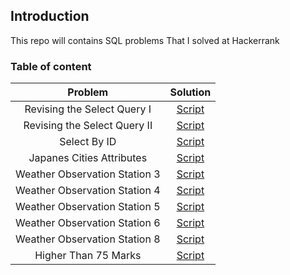 ## Introduction 
This repo will contains SQL problems That I solved at Hackerrank 

### Table of content 

| Problem      | Solution |
| :-----------: | :-----------: |
| Revising the Select Query I    | [Script](/hackerrank_sql_scripts/Revising%20the%20Select%20Query%20I/)|
| Revising the Select Query II   | [Script](/hackerrank_sql_scripts/Revising%20the%20Select%20Query%20II/)|
| Select By ID                   | [Script](/hackerrank_sql_scripts/Select%20By%20ID/)|
| Japanes Cities Attributes      | [Script](/hackerrank_sql_scripts/Japanese%20Cities%20Attributes/)|
| Weather Observation Station 3  | [Script](/hackerrank_sql_scripts/Weather%20Observation%20Station%203/)|
| Weather Observation Station 4  | [Script](/hackerrank_sql_scripts/Weather%20Observation%20Station%204/)|
| Weather Observation Station 5  | [Script](/hackerrank_sql_scripts/Weather%20Observation%20Station%205/)|
| Weather Observation Station 6  | [Script](/hackerrank_sql_scripts/Weather%20Observation%20Station%206/)|
| Weather Observation Station 8  | [Script](/hackerrank_sql_scripts/Weather%20Observation%20Station%208/)|
| Higher Than 75 Marks  | [Script](/hackerrank_sql_scripts/Higher%20Than%2075%20Marks/)|